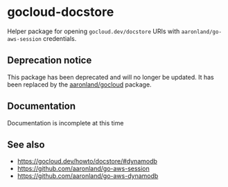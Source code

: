 # gocloud-docstore

Helper package for opening `gocloud.dev/docstore` URIs with `aaronland/go-aws-session` credentials.

## Deprecation notice

This package has been deprecated and will no longer be updated. It has been replaced by the [aaronland/gocloud](https://github.com/aaronland/gocloud) package.

## Documentation

Documentation is incomplete at this time

## See also

* https://gocloud.dev/howto/docstore/#dynamodb
* https://github.com/aaronland/go-aws-session
* https://github.com/aaronland/go-aws-dynamodb
